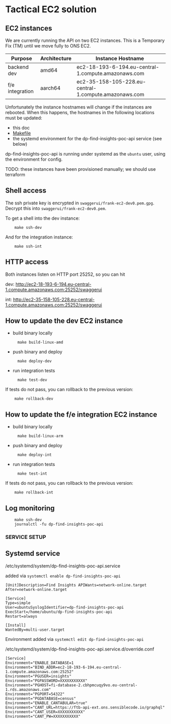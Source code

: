 # Tactical EC2 solution 

## EC2 instances

We are currently running the API on two EC2 instances.
This is a Temporary Fix (TM) until we move fully to ONS EC2.

Purpose | Architecture | Instance Hostname
--|--|--
backend dev | amd64 | ec2-18-193-6-194.eu-central-1.compute.amazonaws.com
f/e integration | aarch64 | ec2-35-158-105-228.eu-central-1.compute.amazonaws.com

Unfortunately the instance hostnames will change if the instances are rebooted.
When this happens, the hostnames in the following locations must be updated:

* this doc
* [Makefile](./Makefile)
* the systemd environment for the dp-find-insights-poc-api service (see below)

dp-find-insights-poc-api is running under systemd as the `ubuntu` user, using the
environment for config.

TODO: these instances have been provisioned manually; we should use terraform


## Shell access

The ssh private key is encrypted in `swaggerui/frank-ec2-dev0.pem.gpg`.
Decrypt this into `swaggerui/frank-ec2-dev0.pem`.

To get a shell into the dev instance:

        make ssh-dev

And for the integration instance:

        make ssh-int


## HTTP access

Both instances listen on HTTP port 25252, so you can hit

dev: http://ec2-18-193-6-194.eu-central-1.compute.amazonaws.com:25252/swaggerui

int: http://ec2-35-158-105-228.eu-central-1.compute.amazonaws.com:25252/swaggerui


## How to update the dev EC2 instance

* build binary locally

        make build-linux-amd

* push binary and deploy

        make deploy-dev

* run integration tests

        make test-dev

If tests do not pass, you can rollback to the previous version:

        make rollback-dev


## How to update the f/e integration EC2 instance

* build binary locally

        make build-linux-arm

* push binary and deploy

        make deploy-int

* run integration tests

        make test-int

If tests do not pass, you can rollback to the previous version:

        make rollback-int

## Log monitoring

        make ssh-dev
        journalctl -fu dp-find-insights-poc-api

### SERVICE SETUP

## Systemd service

/etc/systemd/system/dp-find-insights-poc-api.service

added via `systemctl enable dp-find-insights-poc-api`

```
[Unit]Description=Find Insights APIWants=network-online.target
After=network-online.target

[Service]
Type=simple
User=ubuntuSyslogIdentifier=dp-find-insights-poc-api
ExecStart=/home/ubuntu/dp-find-insights-poc-api
Restart=always

[Install]
WantedBy=multi-user.target
```

Environment added via `systemctl edit dp-find-insights-poc-api`

/etc/systemd/system/dp-find-insights-poc-api.service.d/override.conf

```
[Service]
Environment="ENABLE_DATABASE=1
Environment="BIND_ADDR=ec2-18-193-6-194.eu-central-1.compute.amazonaws.com:25252"
Environment="PGUSER=insights"
Environment="PGPASSWORD=XXXXXXXXXXX"
Environment="PGHOST=fi-database-2.cbhpmcuqy9vo.eu-central-1.rds.amazonaws.com"
Environment="PGPORT=54322"
Environment="PGDATABASE=census"
Environment="ENABLE_CANTABULAR=true"
Environment="CANT_URL=https://ftb-api-ext.ons.sensiblecode.io/graphql"
Environment="CANT_USER=XXXXXXXXXXX"
Environment="CANT_PW=XXXXXXXXXXX"
```
